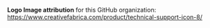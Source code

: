 **Logo Image attribution** for this GitHub organization: https://www.creativefabrica.com/product/technical-support-icon-8/
